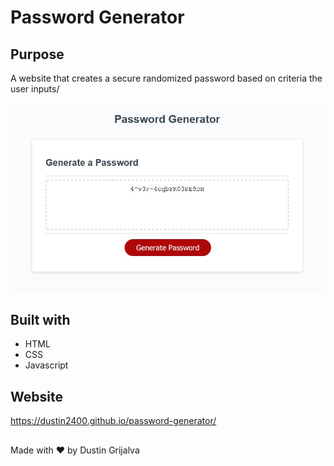 # Password Generator

## Purpose
A website that creates a secure randomized password based on criteria the user inputs/

![screenshot](./assets/images/screenshot.jpg)

## Built with
* HTML
* CSS
* Javascript

## Website
https://dustin2400.github.io/password-generator/

##
Made with ❤️ by Dustin Grijalva
